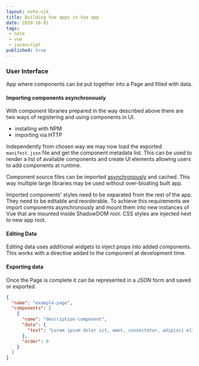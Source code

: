 ```yaml
---
layout: note.njk
title: Building Vue apps in Vue app
date: 2020-10-01
tags: 
 - note
 - vue
 - javascript
published: true
---
```


### User Interface

App where components can be put together into a Page and filled with data.

#### Importing components asynchronously

With component libraries prepared in the way described above there are two ways
of registering and using components in UI.
- installing with NPM
- importing via HTTP

Independently from chosen way we may now load the exported `manifest.json` file and get the component metadata list. This can be used to render a list of available components and create UI elements allowing users to add components at runtime.

Component source files can be imported [asynchronously](https://vuejs.org/v2/guide/components-dynamic-async.html#Async-Components) and cached. This way multiple large libraries may be used without over-bloating built app.

Imported components' styles need to be separated from the rest of the app. They need to be editable and reorderable. To achieve this requirements we import components asynchronously and mount them into new instances of Vue that are mounted inside ShadowDOM root. CSS styles are injected next to new app root.

#### Editing Data

Editing data uses additional widgets to inject props into added components. This works with a directive added to the component at development time.

#### Exporting data

Once the Page is complete it can be represented in a JSON form and saved or exported.

```json
{
  "name": "example-page",
  "components": [
    {
      "name": "description-component",
      "data": {
        "text": "Lorem ipsum dolor sit, amet, consectetur, adipisci elit"
      },
      "order": 0
    }
  ]
}
```
